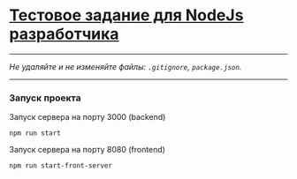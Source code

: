 # [Тестовое задание для NodeJs разработчика](https://github.com/kisilya/test-tasks/tree/main/nodeJS)

---

_Не удаляйте и не изменяйте файлы:_
_`.gitignore`, `package.json`._

---

### Запуск проекта

Запуск сервера на порту 3000 (backend)

```
npm run start
```

Запуск сервера на порту 8080 (frontend)

```
npm run start-front-server
```
